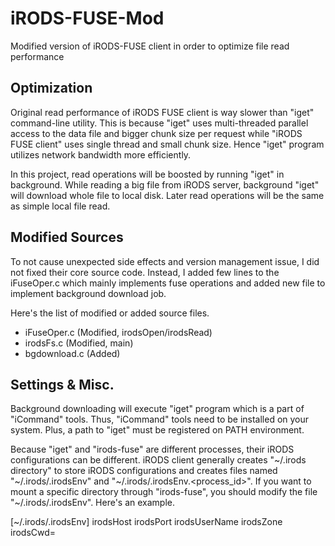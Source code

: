 iRODS-FUSE-Mod
==============

Modified version of iRODS-FUSE client in order to optimize file read performance

Optimization
------------

Original read performance of iRODS FUSE client is way slower than "iget" command-line utility. This is because "iget" uses multi-threaded parallel access to the data file and bigger chunk size per request while "iRODS FUSE client" uses single thread and small chunk size. Hence "iget" program utilizes network bandwidth more efficiently.

In this project, read operations will be boosted by running "iget" in background. While reading a big file from iRODS server, background "iget" will download whole file to local disk. Later read operations will be the same as simple local file read.

Modified Sources
----------------

To not cause unexpected side effects and version management issue, I did not fixed their core source code. Instead, I added few lines to the iFuseOper.c which mainly implements fuse operations and added new file to implement background download job.

Here's the list of modified or added source files.
- iFuseOper.c (Modified, irodsOpen/irodsRead)
- irodsFs.c (Modified, main)
- bgdownload.c (Added)

Settings & Misc.
----------------

Background downloading will execute "iget" program which is a part of "iCommand" tools. Thus, "iCommand" tools need to be installed on your system. Plus, a path to "iget" must be registered on PATH environment.

Because "iget" and "irods-fuse" are different processes, their iRODS configurations can be different. iRODS client generally creates "~/.irods directory" to store iRODS configurations and creates files named "~/.irods/.irodsEnv" and "~/.irods/.irodsEnv.<process_id>". If you want to mount a specific directory through "irods-fuse", you should modify the file "~/.irods/.irodsEnv". Here's an example.

[~/.irods/.irodsEnv]
irodsHost <your irods host>
irodsPort <host irods port>
irodsUserName <user name>
irodsZone <zone>
irodsCwd=<irods path to the directory you would like to mount>






